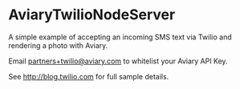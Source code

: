 # AviaryTwilioNodeServer

A simple example of accepting an incoming SMS text via Twilio and rendering a photo with Aviary.

Email partners+twilio@aviary.com to whitelist your Aviary API Key.

See http://blog.twilio.com for full sample details.